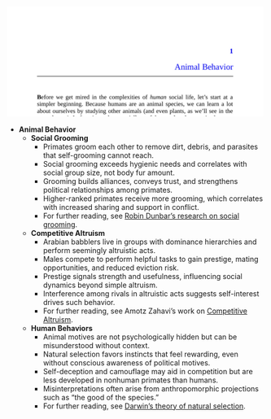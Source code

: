 ![elephant-ch01-animals](elephant-ch01-animals.best.png)

- **Animal Behavior**
  - **Social Grooming**
    - Primates groom each other to remove dirt, debris, and parasites that self-grooming cannot reach.  
    - Social grooming exceeds hygienic needs and correlates with social group size, not body fur amount.  
    - Grooming builds alliances, conveys trust, and strengthens political relationships among primates.  
    - Higher-ranked primates receive more grooming, which correlates with increased sharing and support in conflict.  
    - For further reading, see [Robin Dunbar’s research on social grooming](https://en.wikipedia.org/wiki/Robin_Dunbar).
  - **Competitive Altruism**
    - Arabian babblers live in groups with dominance hierarchies and perform seemingly altruistic acts.  
    - Males compete to perform helpful tasks to gain prestige, mating opportunities, and reduced eviction risk.  
    - Prestige signals strength and usefulness, influencing social dynamics beyond simple altruism.  
    - Interference among rivals in altruistic acts suggests self-interest drives such behavior.  
    - For further reading, see Amotz Zahavi’s work on [Competitive Altruism](https://en.wikipedia.org/wiki/Amotz_Zahavi).
  - **Human Behaviors**
    - Animal motives are not psychologically hidden but can be misunderstood without context.  
    - Natural selection favors instincts that feel rewarding, even without conscious awareness of political motives.  
    - Self-deception and camouflage may aid in competition but are less developed in nonhuman primates than humans.  
    - Misinterpretations often arise from anthropomorphic projections such as “the good of the species.”  
    - For further reading, see [Darwin’s theory of natural selection](https://en.wikipedia.org/wiki/Natural_selection).
